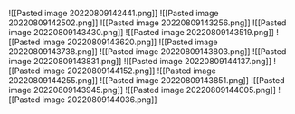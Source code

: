 ![[Pasted image 20220809142441.png]]
![[Pasted image 20220809142502.png]]
![[Pasted image 20220809143256.png]]
![[Pasted image 20220809143430.png]]
![[Pasted image 20220809143519.png]]
![[Pasted image 20220809143620.png]]
![[Pasted image 20220809143738.png]]
![[Pasted image 20220809143803.png]]
![[Pasted image 20220809143831.png]]
![[Pasted image 20220809144137.png]]
![[Pasted image 20220809144152.png]]
![[Pasted image 20220809144255.png]]
![[Pasted image 20220809143851.png]]
![[Pasted image 20220809143945.png]]
![[Pasted image 20220809144005.png]]
![[Pasted image 20220809144036.png]]
